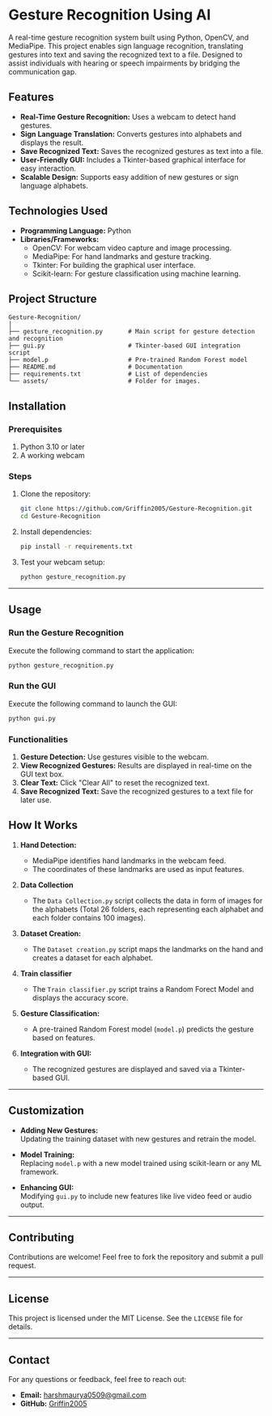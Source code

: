 # **Gesture Recognition Using AI**

A real-time gesture recognition system built using Python, OpenCV, and MediaPipe. 
This project enables sign language recognition, translating gestures into text and saving the recognized text to a file. 
Designed to assist individuals with hearing or speech impairments by bridging the communication gap.


## **Features**

- **Real-Time Gesture Recognition:** Uses a webcam to detect hand gestures.
- **Sign Language Translation:** Converts gestures into alphabets and displays the result.
- **Save Recognized Text:** Saves the recognized gestures as text into a file.
- **User-Friendly GUI:** Includes a Tkinter-based graphical interface for easy interaction.
- **Scalable Design:** Supports easy addition of new gestures or sign language alphabets.


## **Technologies Used**

- **Programming Language:** Python
- **Libraries/Frameworks:**
  - OpenCV: For webcam video capture and image processing.
  - MediaPipe: For hand landmarks and gesture tracking.
  - Tkinter: For building the graphical user interface.
  - Scikit-learn: For gesture classification using machine learning.


## **Project Structure**

```
Gesture-Recognition/
│
├── gesture_recognition.py       # Main script for gesture detection and recognition
├── gui.py                       # Tkinter-based GUI integration script
├── model.p                      # Pre-trained Random Forest model
├── README.md                    # Documentation 
├── requirements.txt             # List of dependencies
└── assets/                      # Folder for images.
```

## **Installation**

### **Prerequisites**
1. Python 3.10 or later
2. A working webcam

### **Steps**
1. Clone the repository:
   ```bash
   git clone https://github.com/Griffin2005/Gesture-Recognition.git
   cd Gesture-Recognition
   ```

2. Install dependencies:
   ```bash
   pip install -r requirements.txt
   ```

3. Test your webcam setup:
   ```bash
   python gesture_recognition.py
   ```

---

## **Usage**

### **Run the Gesture Recognition**
Execute the following command to start the application:
```bash
python gesture_recognition.py
```

### **Run the GUI**
Execute the following command to launch the GUI:
```bash
python gui.py
```

### **Functionalities**
1. **Gesture Detection:** Use gestures visible to the webcam.
2. **View Recognized Gestures:** Results are displayed in real-time on the GUI text box.
3. **Clear Text:** Click "Clear All" to reset the recognized text.
4. **Save Recognized Text:** Save the recognized gestures to a text file for later use.


## **How It Works**

1. **Hand Detection:**  
   - MediaPipe identifies hand landmarks in the webcam feed.
   - The coordinates of these landmarks are used as input features.

2. **Data Collection**  
   - The `Data Collection.py` script collects the data in form of images for the alphabets (Total 26 folders, each representing each alphabet and each folder contains 100 images).

3. **Dataset Creation:**
   - The `Dataset creation.py` script maps the landmarks on the hand and creates a dataset for each alphabet.
  
4. **Train classifier**
   - The `Train classifier.py` script trains a Random Forect Model and displays the accuracy score.

3. **Gesture Classification:**  
   - A pre-trained Random Forest model (`model.p`) predicts the gesture based on features.

4. **Integration with GUI:**  
   - The recognized gestures are displayed and saved via a Tkinter-based GUI.

---

## **Customization**

- **Adding New Gestures:**  
  Updating the training dataset with new gestures and retrain the model.
  
- **Model Training:**  
  Replacing `model.p` with a new model trained using scikit-learn or any ML framework.

- **Enhancing GUI:**  
  Modifying `gui.py` to include new features like live video feed or audio output.

---

## **Contributing**

Contributions are welcome! Feel free to fork the repository and submit a pull request. 

---

## **License**

This project is licensed under the MIT License. See the `LICENSE` file for details.

---

## **Contact**

For any questions or feedback, feel free to reach out:

- **Email:** harshmaurya0509@gmail.com
- **GitHub:** [Griffin2005](https://github.com/Griffin2005)
